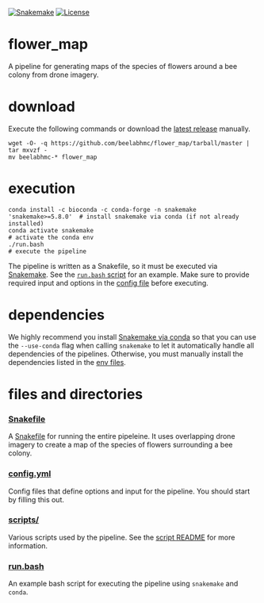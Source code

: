 [![Snakemake](https://img.shields.io/badge/snakemake-≥5.8.0-brightgreen.svg?style=flat-square)](https://snakemake.bitbucket.io)
[![License](https://img.shields.io/apm/l/vim-mode.svg)](LICENSE)

# flower_map
A pipeline for generating maps of the species of flowers around a bee colony from drone imagery.


# download
Execute the following commands or download the [latest release](https://github.com/aryam7/varCA/releases/latest) manually.
```
wget -O- -q https://github.com/beelabhmc/flower_map/tarball/master | tar mxvzf -
mv beelabhmc-* flower_map
```

# execution
```
conda install -c bioconda -c conda-forge -n snakemake 'snakemake>=5.8.0'  # install snakemake via conda (if not already installed)
conda activate snakemake                                                  # activate the conda env
./run.bash                                                                # execute the pipeline
```

The pipeline is written as a Snakefile, so it must be executed via [Snakemake](https://snakemake.readthedocs.io/en/stable/). See the [`run.bash` script](run.bash) for an example. Make sure to provide required input and options in the [config file](config.yml) before executing.

# dependencies
We highly recommend you install [Snakemake via conda](https://snakemake.readthedocs.io/en/stable/getting_started/installation.html#installation-via-conda) so that you can use the `--use-conda` flag when calling `snakemake` to let it automatically handle all dependencies of the pipelines. Otherwise, you must manually install the dependencies listed in the [env files](envs).

# files and directories

### [Snakefile](Snakefile)
A [Snakefile](https://snakemake.readthedocs.io/en/stable/) for running the entire pipeleine. It uses overlapping drone imagery to create a map of the species of flowers surrounding a bee colony.

### [config.yml](config.yml)
Config files that define options and input for the pipeline. You should start by filling this out.

### [scripts/](scripts)
Various scripts used by the pipeline. See the [script README](scripts/README.md) for more information.

### [run.bash](run.bash)
An example bash script for executing the pipeline using `snakemake` and `conda`.

